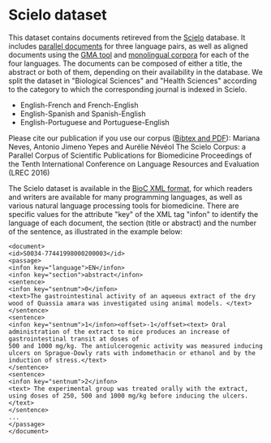 # Scielo dataset

This dataset contains documents retireved from the [Scielo](http://scielo.org/) database. 
It includes [parallel documents](link) for three language pairs, as well as aligned documents using the [GMA tool](http://nlp.cs.nyu.edu/GMA/) and [monolingual corpora](http://github.com/biomedical-translation-corpora/scielo/tree/master/monolingual) for each of the four languages. 
The documents can be composed of either a title, the abstract or both of them, depending on their availability in the database.
We split the dataset in "Biological Sciences" and "Health Sciences" according to the category to which the corresponding journal is indexed in Scielo.

- English-French and French-English
- English-Spanish and Spanish-English
- English-Portuguese and Portuguese-English

Please cite our publication if you use our corpus ([Bibtex and PDF](http://www.lrec-conf.org/proceedings/lrec2016/summaries/800.html)):
Mariana Neves, Antonio Jimeno Yepes and Aurélie Névéol
The Scielo Corpus: a Parallel Corpus of Scientific Publications for Biomedicine
Proceedings of the Tenth International Conference on Language Resources and Evaluation (LREC 2016)

The Scielo dataset is available in the [BioC XML format](http://bioc.sourceforge.net/), for which readers and writers are available for many programming languages, as well as various natural language processing tools for biomedicine. There are specific values for the attribute "key" of the XML tag "infon" to identify the language of each document, the section (title or abstract) and the number of the sentence, as illustrated in the example below:

```
<document>
<id>S0034-77441998000200003</id>
<passage>
<infon key="language">EN</infon>
<infon key="section">abstract</infon>
<sentence>
<infon key="sentnum">0</infon>
<text>The gastrointestinal activity of an aqueous extract of the dry wood of Quassia amara was investigated using animal models. </text>
</sentence>
<sentence>
<infon key="sentnum">1</infon><offset>-1</offset><text> Oral administration of the extract to mice produces an increase of gastrointestinal transit at doses of 
500 and 1000 mg/kg. The antiulcerogenic activity was measured inducing ulcers on Sprague-Dowly rats with indomethacin or ethanol and by the induction of stress.</text>
</sentence>
<sentence>
<infon key="sentnum">2</infon>
<text> The experimental group was treated orally with the extract, using doses of 250, 500 and 1000 mg/kg before inducing the ulcers.</text>
</sentence>
...
</passage>
</document>
```


